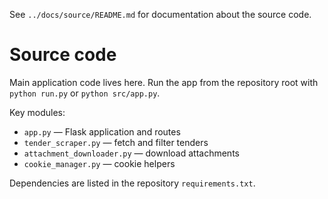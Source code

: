 See `../docs/source/README.md` for documentation about the source code.
# Source code

Main application code lives here. Run the app from the repository root with `python run.py` or `python src/app.py`.

Key modules:

- `app.py` — Flask application and routes
- `tender_scraper.py` — fetch and filter tenders
- `attachment_downloader.py` — download attachments
- `cookie_manager.py` — cookie helpers

Dependencies are listed in the repository `requirements.txt`.
